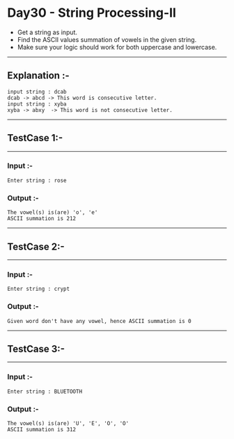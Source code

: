 # Day30 - String Processing-II

- Get a string as input.  
- Find the ASCII values summation of vowels in the given string.  
- Make sure your logic should work for both uppercase and lowercase.  
---
## Explanation :-
```
input string : dcab
dcab -> abcd -> This word is consecutive letter.  
input string : xyba
xyba -> abxy  -> This word is not consecutive letter.
```
---
## TestCase 1:-
---
### Input :-
```
Enter string : rose
```
### Output :-
```
The vowel(s) is(are) 'o', 'e'
ASCII summation is 212

```
---
## TestCase 2:-
---
### Input :-
```
Enter string : crypt
```
### Output :-
```
Given word don't have any vowel, hence ASCII summation is 0
```
---
## TestCase 3:-
---
### Input :-
```
Enter string : BLUETOOTH
```
### Output :-
```
The vowel(s) is(are) 'U', 'E', 'O', 'O'
ASCII summation is 312
```